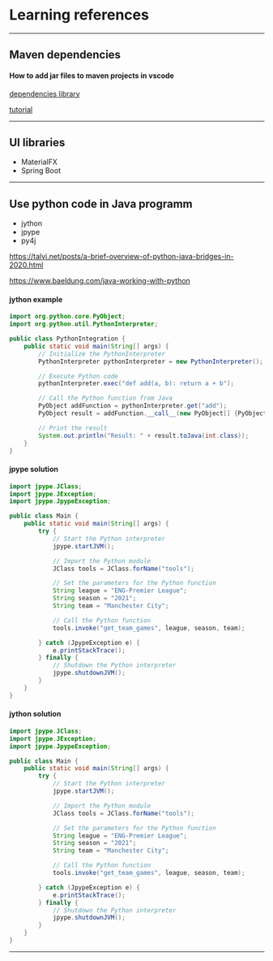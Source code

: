 # Learning references

---
## Maven dependencies
#### How to add jar files to maven projects in vscode

[dependencies library](https://search.maven.org/?eh=)

[tutorial](https://www.youtube.com/watch?v=zlHXH6maOR0)

---
## UI libraries
- MaterialFX
- Spring Boot


---
## Use python code in Java programm
- jython
- jpype
- py4j

https://talvi.net/posts/a-brief-overview-of-python-java-bridges-in-2020.html

https://www.baeldung.com/java-working-with-python

#### jython example
```java
import org.python.core.PyObject;
import org.python.util.PythonInterpreter;

public class PythonIntegration {
    public static void main(String[] args) {
        // Initialize the PythonInterpreter
        PythonInterpreter pythonInterpreter = new PythonInterpreter();

        // Execute Python code
        pythonInterpreter.exec("def add(a, b): return a + b");

        // Call the Python function from Java
        PyObject addFunction = pythonInterpreter.get("add");
        PyObject result = addFunction.__call__(new PyObject[] {PyObject.fromJava(2), PyObject.fromJava(3)});

        // Print the result
        System.out.println("Result: " + result.toJava(int.class));
    }
}
```

#### jpype solution
```java
import jpype.JClass;
import jpype.JException;
import jpype.JpypeException;

public class Main {
    public static void main(String[] args) {
        try {
            // Start the Python interpreter
            jpype.startJVM();

            // Import the Python module
            JClass tools = JClass.forName("tools");

            // Set the parameters for the Python function
            String league = "ENG-Premier League";
            String season = "2021";
            String team = "Manchester City";

            // Call the Python function
            tools.invoke("get_team_games", league, season, team);

        } catch (JpypeException e) {
            e.printStackTrace();
        } finally {
            // Shutdown the Python interpreter
            jpype.shutdownJVM();
        }
    }
}
```

#### jython solution
```java
import jpype.JClass;
import jpype.JException;
import jpype.JpypeException;

public class Main {
    public static void main(String[] args) {
        try {
            // Start the Python interpreter
            jpype.startJVM();

            // Import the Python module
            JClass tools = JClass.forName("tools");

            // Set the parameters for the Python function
            String league = "ENG-Premier League";
            String season = "2021";
            String team = "Manchester City";

            // Call the Python function
            tools.invoke("get_team_games", league, season, team);

        } catch (JpypeException e) {
            e.printStackTrace();
        } finally {
            // Shutdown the Python interpreter
            jpype.shutdownJVM();
        }
    }
}
```
---
